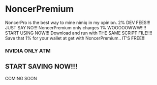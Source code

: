 # NoncerPremium 
NoncerPro is the best way to mine nimiq in my opinion.
2% DEV FEES!!! JUST SAY NO!!! 
NoncerPremium only charges 1% WOOOOOWWW!!!!
START USING NOW!!! Download and run with THE SAME SCRIPT FILE!!!!
Save that 1% for your wallet at get with NoncerPremium.. IT'S FREE!!!
### NVIDIA ONLY ATM
## START SAVING NOW!!!
COMING SOON
